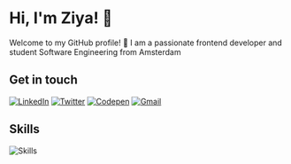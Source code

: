 # Hi, I'm Ziya! 👋

Welcome to my GitHub profile! 🌟
I am a passionate frontend developer and student Software Engineering from Amsterdam

## Get in touch
[![LinkedIn](https://skillicons.dev/icons?i=linkedin)](https://www.linkedin.com/in/ziyasensoy)
[![Twitter](https://skillicons.dev/icons?i=twitter)](https://x.com/ziyasensoy)
[![Codepen](https://skillicons.dev/icons?i=codepen)](https://codepen.com/ziyasensoy)
[![Gmail](https://skillicons.dev/icons?i=gmail)](mailto:zcsensoy@gmail.com)

## Skills
![Skills](https://skillicons.dev/icons?i=js,react,html,css,bootstrap,tailwind,sass,wordpress,mysql,git,figma)


